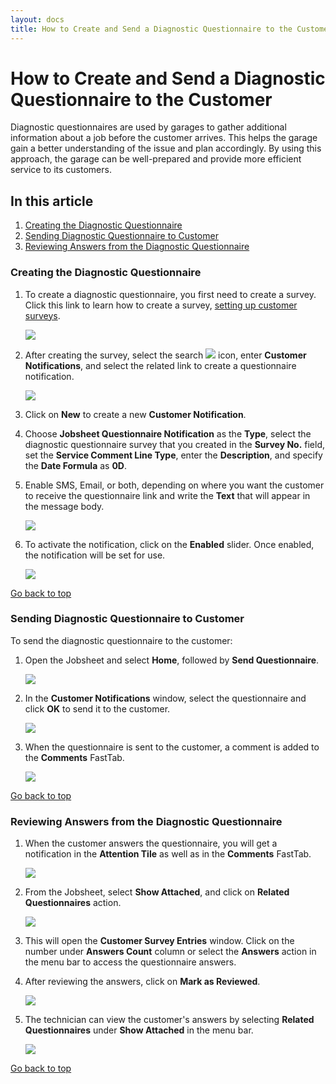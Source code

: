 ```yaml
---
layout: docs
title: How to Create and Send a Diagnostic Questionnaire to the Customer
---
```


<a name="top"></a>

# How to Create and Send a Diagnostic Questionnaire to the Customer
Diagnostic questionnaires are used by garages to gather additional information about a job before the customer arrives. This helps the garage gain a better understanding of the issue and plan accordingly. By using this approach, the garage can be well-prepared and provide more efficient service to its customers.

## In this article
1. [Creating the Diagnostic Questionnaire](#creating-the-diagnostic-questionnaire)
2. [Sending Diagnostic Questionnaire to Customer](#sending-diagnostic-questionnaire-to-customer)
3. [Reviewing Answers from the Diagnostic Questionnaire](#reviewing-answers-from-the-diagnostic-questionnaire)

### Creating the Diagnostic Questionnaire
1. To create a diagnostic questionnaire, you first need to create a survey. Click this link to learn how to create a survey, [setting up customer surveys](garagehive-surveys-setting-up-customer-surveyshtml).

   ![](media/garagehive-creating-diagnostic-questionanaires1.png)

2. After creating the survey, select the search ![](media/search_icon.png) icon, enter **Customer Notifications**, and select the related link to create a questionnaire notification.

   ![](media/garagehive-creating-diagnostic-questionanaires4.png)

3. Click on **New** to create a new **Customer Notification**.
4. Choose **Jobsheet Questionnaire Notification** as the **Type**, select the diagnostic questionnaire survey that you created in the **Survey No.** field, set the **Service Comment Line Type**, enter the **Description**, and specify the **Date Formula** as **0D**.
5. Enable SMS, Email, or both, depending on where you want the customer to receive the questionnaire link and write the **Text** that will appear in the message body.

   ![](media/garagehive-creating-diagnostic-questionanaires5.png)

6. To activate the notification, click on the **Enabled** slider. Once enabled, the notification will be set for use.

   ![](media/garagehive-creating-diagnostic-questionanaires6.png)
   

[Go back to top](#top)

### Sending Diagnostic Questionnaire to Customer
To send the diagnostic questionnaire to the customer:
1. Open the Jobsheet and select **Home**, followed by **Send Questionnaire**.

   ![](media/garagehive-send-diagnostic-questionanaires1.png)

2. In the **Customer Notifications** window, select the questionnaire and click **OK** to send it to the customer.

   ![](media/garagehive-send-diagnostic-questionanaires2.png)

3. When the questionnaire is sent to the customer, a comment is added to the **Comments** FastTab.

   ![](media/garagehive-send-diagnostic-questionanaires3.png)


[Go back to top](#top)

### Reviewing Answers from the Diagnostic Questionnaire
1. When the customer answers the questionnaire, you will get a notification in the **Attention Tile** as well as in the **Comments** FastTab.

   ![](media/garagehive-reviewing-diagnostic-questionanaires1.png)

2. From the Jobsheet, select **Show Attached**, and click on **Related Questionnaires** action.

   ![](media/garagehive-reviewing-diagnostic-questionanaires2.png)

3. This will open the **Customer Survey Entries** window. Click on the number under **Answers Count** column or select the **Answers** action in the menu bar to access the questionnaire answers.
4. After reviewing the answers, click on **Mark as Reviewed**.

   ![](media/garagehive-reviewing-diagnostic-questionanaires3.png)

5. The technician can view the customer's answers by selecting **Related Questionnaires** under **Show Attached** in the menu bar.

   ![](media/garagehive-reviewing-diagnostic-questionanaires4.png)


[Go back to top](#top)